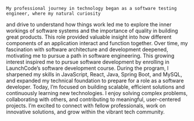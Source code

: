 
    
    My professional journey in technology began as a software testing engineer, where my natural curiosity 
and drive to understand how things work led me to explore the inner workings of software systems and the 
importance of quality in building great products. This role provided valuable insight into how different 
components of an application interact and function together.
    Over time, my fascination with software architecture and development deepened, motivating me to pursue a path in software engineering.
This growing interest inspired me to pursue software development by enrolling in LaunchCode’s software development course. 
During the program, I sharpened my skills in JavaScript, React, Java, Spring Boot, and MySQL, and expanded my technical foundation to prepare for a role as a software developer.
     Today, I’m focused on building scalable, efficient solutions and continuously learning new technologies. I enjoy 
solving complex problems, collaborating with others, and contributing to meaningful, user-centered projects. I’m excited 
to connect with fellow professionals, work on innovative solutions, and grow within the vibrant tech community.
